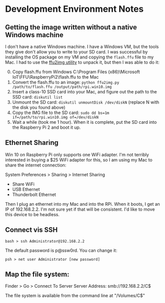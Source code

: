 # Development Environment Notes

## Getting the image written without a native Windows machine
I don't have a native Windows machine.  I have a Windows VM, but the tools they give don't allow you to write to your SD card.  I was successful by installing the OS package on my VM and copying the `flash.ffu` file to my Mac.  I had to use the [ffu2img utility](https://github.com/t0x0/random) to unpack it, but then I was able to do it:

0. Copy flash.ffu from Windows C:\Program Files (x86)\Microsoft IoT\FFU\RaspberryPi2\flash.ffu to the Mac
0. Convert the flash.ffu to an image: `python ffu2img.py /path/to/flash.ffu /output/path/rpi.win10.img`
0. Insert a class-10 SSD card into your Mac, and figure out the path to the SSD card: `diskutil list`
0. Unmount the SD card: `diskutil unmountDisk /dev/diskN` (replace N with the disk you found above)
0. Copy the IMG file to the SD card: `sudo dd bs=1m if=/path/to/rpi.win10.img of=/dev/diskN`
0. Wait a while (took me 1 hour).  When it is complete, put the SD card into the Raspberry Pi 2 and boot it up.

## Ethernet Sharing
Win 10 on Raspberry Pi only supports one WiFi adapter.  I'm not terribly interested in buying a $25 WiFi adapter for this, so I am using my Mac to share the internet connection:

System Preferences > Sharing > Internet Sharing
 - Share WiFi
 - USB Ethernet
 - Thunderbolt Ethernet
 
Then I plug an ethernet into my Mac and into the RPi.  When it boots, I get an IP of 192.168.2.2.  I'm not sure yet if that will be consistent.  I'd like to move this device to be headless.

## Connect vis SSH
```
bash > ssh Administrator@192.168.2.2
```

The default password is p@ssw0rd.  You can change it:
```
psh > net user Administrator [new password]
```

## Map the file system:
Finder > Go > Connect To Server 
Server Address: smb://192.168.2.2/C$

The file system is available from the command line at "/Volumes/C$"
